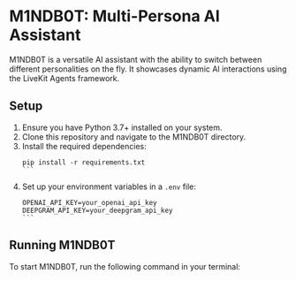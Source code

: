 # M1NDB0T: Multi-Persona AI Assistant

M1NDB0T is a versatile AI assistant with the ability to switch between different personalities on the fly. It showcases dynamic AI interactions using the LiveKit Agents framework.

## Setup

1. Ensure you have Python 3.7+ installed on your system.
2. Clone this repository and navigate to the M1NDB0T directory.
3. Install the required dependencies:
   ````
   pip install -r requirements.txt
   ```
4. Set up your environment variables in a `.env` file:
   ````
   OPENAI_API_KEY=your_openai_api_key
   DEEPGRAM_API_KEY=your_deepgram_api_key
   ```

## Running M1NDB0T

To start M1NDB0T, run the following command in your terminal:

